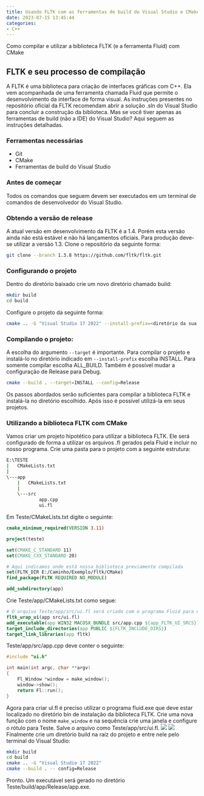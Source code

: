 ```yaml
---
title: Usando FLTK com as ferramentas de build do Visual Studio e CMake
date: 2023-07-15 13:45:44
categories:
- C++
---
```

Como compilar e utilizar a biblioteca FLTK (e a ferramenta Fluid) com CMake
<!-- more -->
## FLTK e seu processo de compilação
A FLTK é uma biblioteca para criação de interfaces gráficas com C++. Ela vem acompanhada de uma ferramenta chamada Fluid que permite o desenvolvimento da interface de forma visual. As instruções presentes no repositório oficial da FLTK recomendam abrir a solução .sln do Visual Studio para concluir a construção da biblioteca. Mas se você tiver apenas as ferramentas de build (não a IDE) do Visual Studio? Aqui seguem as instruções detalhadas.

### Ferramentas necessárias
- Git
- CMake
- Ferramentas de build do Visual Studio

### Antes de começar
Todos os comandos que seguem devem ser executados em um terminal de comandos de desenvolvedor do Visual Studio. 

### Obtendo a versão de release
A atual versão em desenvolvimento da FLTK é a 1.4. Porém esta versão ainda não está estável e não há lançamentos oficiais. Para produção deve-se utilizar a versão 1.3. Clone o repositório da seguinte forma:
```bash
git clone --branch 1.3.8 https://github.com/fltk/fltk.git
```

### Configurando o projeto
Dentro do diretório baixado crie um novo diretório chamado build:
```bash
mkdir build
cd build
```
Configure o projeto da seguinte forma:
```bash
cmake .. -G "Visual Studio 17 2022" --install-prefix=<diretório da sua escolha>
```

### Compilando o projeto:
A escolha do argumento ```--target``` é importante. Para compilar o projeto e instalá-lo no diretório indicado em ```--install-prefix``` escolha INSTALL. Para somente compilar escolha ALL_BUILD. Também é possível mudar a configuração de Release para Debug.
```bash
cmake --build . --target=INSTALL --config=Release
```
Os passos abordados serão suficientes para compilar a biblioteca FLTK e instalá-la no diretório escolhido. Após isso é possível utilizá-la em seus projetos.

### Utilizando a biblioteca FLTK com CMake
Vamos criar um projeto hipotético para utilizar a biblioteca FLTK. Ele será configurado de forma a utilizar os arquivos .fl gerados pela Fluid e incluir no nosso programa. Crie uma pasta para o projeto com a seguinte estrutura:
```bash
E:\TESTE
|   CMakeLists.txt
|
\---app
    |   CMakeLists.txt
    |
    \---src
            app.cpp
            ui.fl
```
Em Teste/CMakeLists.txt digite o seguinte:
```cmake
cmake_minimum_required(VERSION 3.11)

project(teste)

set(CMAKE_C_STANDARD 11)
set(CMAKE_CXX_STANDARD 20)

# Aqui indicamos onde está nossa biblioteca previamente compilada
set(FLTK_DIR E:/Caminho/Exemplo/fltk/CMake)
find_package(FLTK REQUIRED NO_MODULE)

add_subdirectory(app)
```
Crie Teste/app/CMakeLists.txt como segue:
```cmake
# O arquivo Teste/app/src/ui.fl será criado com o programa Fluid para especificar nossa interface
fltk_wrap_ui(app src/ui.fl)
add_executable(app WIN32 MACOSX_BUNDLE src/app.cpp ${app_FLTK_UI_SRCS})
target_include_directories(app PUBLIC ${FLTK_INCLUDE_DIRS})
target_link_libraries(app fltk)
```
Teste/app/src/app.cpp deve conter o seguinte:
```cpp
#include "ui.h"

int main(int argc, char **argv)
{
    Fl_Window *window = make_window();
    window->show();
    return Fl::run();
}
```
Agora para criar ul.fl é preciso utilizar o programa fluid.exe que deve estar localizado no diretório bin de instalação da biblioteca FLTK. Crie uma nova função com o nome ```make_window``` e na sequência crie uma janela e configure o rótulo para Teste. Salve o arquivo como Teste/app/src/ui.fl.
![](make_window.png)
![](criando_janela.png)
Finalmente crie um diretório build na raíz do projeto e entre nele pelo terminal do Visual Studio:
```bash
mkdir build
cd build
cmake .. -G "Visual Studio 17 2022"
cmake --build . -- config=Release
```
Pronto. Um executável será gerado no diretório Teste/build/app/Release/app.exe.
